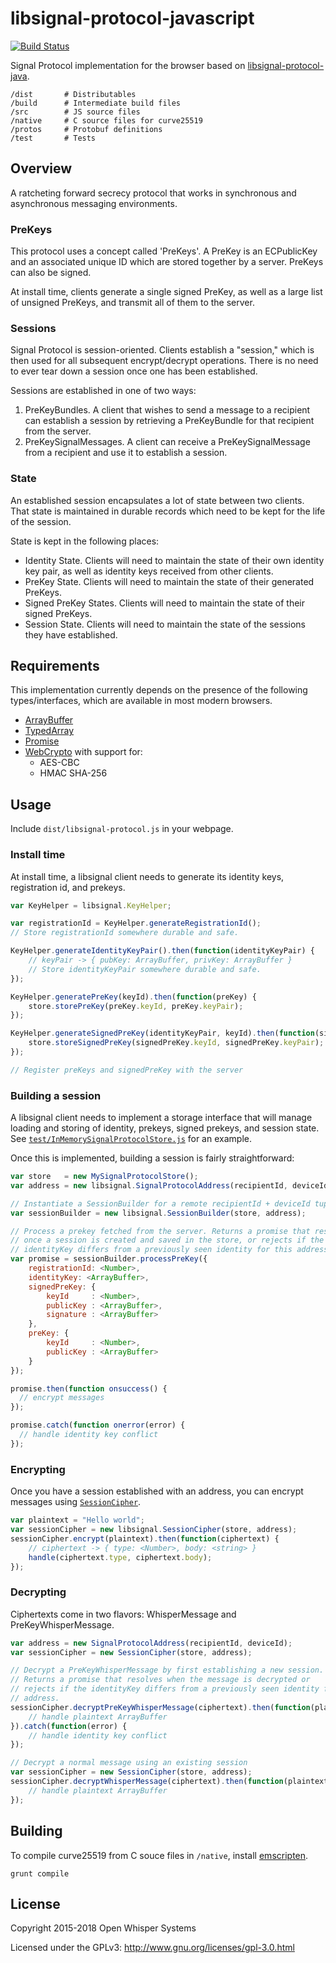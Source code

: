 # libsignal-protocol-javascript

[![Build Status](https://travis-ci.org/signalapp/libsignal-protocol-javascript.svg?branch=master)](https://travis-ci.org/signalapp/libsignal-protocol-javascript)


Signal Protocol implementation for the browser based on
[libsignal-protocol-java](https://github.com/signalapp/libsignal-protocol-java).

```
/dist       # Distributables
/build      # Intermediate build files
/src        # JS source files
/native     # C source files for curve25519
/protos     # Protobuf definitions
/test       # Tests
```

## Overview
A ratcheting forward secrecy protocol that works in synchronous and
asynchronous messaging environments.

### PreKeys

This protocol uses a concept called 'PreKeys'. A PreKey is an ECPublicKey and
an associated unique ID which are stored together by a server. PreKeys can also
be signed.

At install time, clients generate a single signed PreKey, as well as a large
list of unsigned PreKeys, and transmit all of them to the server.

### Sessions

Signal Protocol is session-oriented. Clients establish a "session," which is
then used for all subsequent encrypt/decrypt operations. There is no need to
ever tear down a session once one has been established.

Sessions are established in one of two ways:

1. PreKeyBundles. A client that wishes to send a message to a recipient can
   establish a session by retrieving a PreKeyBundle for that recipient from the
   server.
1. PreKeySignalMessages. A client can receive a PreKeySignalMessage from a
   recipient and use it to establish a session.

### State

An established session encapsulates a lot of state between two clients. That
state is maintained in durable records which need to be kept for the life of
the session.

State is kept in the following places:

* Identity State. Clients will need to maintain the state of their own identity
  key pair, as well as identity keys received from other clients.
* PreKey State. Clients will need to maintain the state of their generated
  PreKeys.
* Signed PreKey States. Clients will need to maintain the state of their signed
  PreKeys.
* Session State. Clients will need to maintain the state of the sessions they
  have established.

## Requirements

This implementation currently depends on the presence of the following
types/interfaces, which are available in most modern browsers.

* [ArrayBuffer](https://developer.mozilla.org/en-US/docs/Web/JavaScript/Reference/Global_Objects/ArrayBuffer)
* [TypedArray](https://developer.mozilla.org/en-US/docs/Web/JavaScript/Reference/Global_Objects/TypedArray)
* [Promise](https://developer.mozilla.org/en-US/docs/Web/JavaScript/Reference/Global_Objects/Promise)
* [WebCrypto](https://developer.mozilla.org/en-US/docs/Web/API/Crypto) with support for:
  - AES-CBC
  - HMAC SHA-256

## Usage

Include `dist/libsignal-protocol.js` in your webpage.

### Install time

At install time, a libsignal client needs to generate its identity keys,
registration id, and prekeys.

```js
var KeyHelper = libsignal.KeyHelper;

var registrationId = KeyHelper.generateRegistrationId();
// Store registrationId somewhere durable and safe.

KeyHelper.generateIdentityKeyPair().then(function(identityKeyPair) {
    // keyPair -> { pubKey: ArrayBuffer, privKey: ArrayBuffer }
    // Store identityKeyPair somewhere durable and safe.
});

KeyHelper.generatePreKey(keyId).then(function(preKey) {
    store.storePreKey(preKey.keyId, preKey.keyPair);
});

KeyHelper.generateSignedPreKey(identityKeyPair, keyId).then(function(signedPreKey) {
    store.storeSignedPreKey(signedPreKey.keyId, signedPreKey.keyPair);
});

// Register preKeys and signedPreKey with the server
```

### Building a session

A libsignal client needs to implement a storage interface that will manage
loading and storing of identity, prekeys, signed prekeys, and session state.
See [`test/InMemorySignalProtocolStore.js`](./test/InMemorySignalProtocolStore.js) for an example.

Once this is implemented, building a session is fairly straightforward:

```js
var store   = new MySignalProtocolStore();
var address = new libsignal.SignalProtocolAddress(recipientId, deviceId);

// Instantiate a SessionBuilder for a remote recipientId + deviceId tuple.
var sessionBuilder = new libsignal.SessionBuilder(store, address);

// Process a prekey fetched from the server. Returns a promise that resolves
// once a session is created and saved in the store, or rejects if the
// identityKey differs from a previously seen identity for this address.
var promise = sessionBuilder.processPreKey({
    registrationId: <Number>,
    identityKey: <ArrayBuffer>,
    signedPreKey: {
        keyId     : <Number>,
        publicKey : <ArrayBuffer>,
        signature : <ArrayBuffer>
    },
    preKey: {
        keyId     : <Number>,
        publicKey : <ArrayBuffer>
    }
});

promise.then(function onsuccess() {
  // encrypt messages
});

promise.catch(function onerror(error) {
  // handle identity key conflict
});
```

### Encrypting

Once you have a session established with an address, you can encrypt messages
using [`SessionCipher`](./src/SessionCipher.js).

```js
var plaintext = "Hello world";
var sessionCipher = new libsignal.SessionCipher(store, address);
sessionCipher.encrypt(plaintext).then(function(ciphertext) {
    // ciphertext -> { type: <Number>, body: <string> }
    handle(ciphertext.type, ciphertext.body);
});
```

### Decrypting

Ciphertexts come in two flavors: WhisperMessage and PreKeyWhisperMessage.

```js
var address = new SignalProtocolAddress(recipientId, deviceId);
var sessionCipher = new SessionCipher(store, address);

// Decrypt a PreKeyWhisperMessage by first establishing a new session.
// Returns a promise that resolves when the message is decrypted or
// rejects if the identityKey differs from a previously seen identity for this
// address.
sessionCipher.decryptPreKeyWhisperMessage(ciphertext).then(function(plaintext) {
    // handle plaintext ArrayBuffer
}).catch(function(error) {
    // handle identity key conflict
});

// Decrypt a normal message using an existing session
var sessionCipher = new SessionCipher(store, address);
sessionCipher.decryptWhisperMessage(ciphertext).then(function(plaintext) {
    // handle plaintext ArrayBuffer
});
```

## Building

To compile curve25519 from C souce files in `/native`, install
[emscripten](https://kripken.github.io/emscripten-site/docs/getting_started/downloads.html).

```
grunt compile
```

## License

Copyright 2015-2018 Open Whisper Systems

Licensed under the GPLv3: http://www.gnu.org/licenses/gpl-3.0.html
